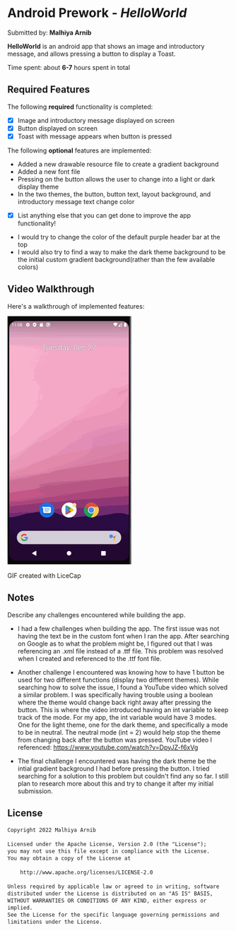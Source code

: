 # Android Prework - *HelloWorld*

Submitted by: **Malhiya Arnib**

**HelloWorld** is an android app that shows an image and introductory message, and allows pressing a button to display a Toast. 

Time spent: about **6-7** hours spent in total

## Required Features

The following **required** functionality is completed:

* [x] Image and introductory message displayed on screen
* [x] Button displayed on screen
* [x] Toast with message appears when button is pressed 

The following **optional** features are implemented:
* Added a new drawable resource file to create a gradient background
* Added a new font file 
* Pressing on the button allows the user to change into a light or dark display theme
* In the two themes, the button, button text, layout background, and introductory message text change color

* [X] List anything else that you can get done to improve the app functionality!
* I would try to change the color of the default purple header bar at the top 
* I would also try to find a way to make the dark theme background to be the initial custom gradient background(rather than the few available colors)

## Video Walkthrough

Here's a walkthrough of implemented features:

<img src='walkthrough.gif' title='Video Walkthrough' width='' alt='Video Walkthrough' />

<!-- Replace this with whatever GIF tool you used! -->
GIF created with LiceCap  
<!-- Recommended tools:
[Kap](https://getkap.co/) for macOS
[ScreenToGif](https://www.screentogif.com/) for Windows
[peek](https://github.com/phw/peek) for Linux. -->

## Notes

Describe any challenges encountered while building the app.

* I had a few challenges when building the app. The first issue was not having the text be in the custom font when I ran the app. 
After searching on Google as to what the problem might be, I figured out that I was referencing an .xml file instead of a .ttf file. 
This problem was resolved when I created and referenced to the .ttf font file.

* Another challenge I encountered was knowing how to have 1 button be used for two different functions (display two different themes). 
While searching how to solve the issue, I found a YouTube video which solved a similar problem. I was specifically having trouble using a boolean where
the theme would change back right away after pressing the button. This is where the video introduced having an int variable to keep track
of the mode. For my app, the int variable would have 3 modes. One for the light theme, one for the dark theme, and specifically a mode to be in neutral. The 
neutral mode (int = 2) would help stop the theme from changing back after the button was pressed.
YouTube video I referenced: https://www.youtube.com/watch?v=DpyJZ-f6xVg 

* The final challenge I encountered was having the dark theme be the intial gradient background I had before pressing the button. I tried searching 
for a solution to this problem but couldn't find any so far. I still plan to research more about this and try to change it after my initial submission.

## License

    Copyright 2022 Malhiya Arnib

    Licensed under the Apache License, Version 2.0 (the "License");
    you may not use this file except in compliance with the License.
    You may obtain a copy of the License at

        http://www.apache.org/licenses/LICENSE-2.0

    Unless required by applicable law or agreed to in writing, software
    distributed under the License is distributed on an "AS IS" BASIS,
    WITHOUT WARRANTIES OR CONDITIONS OF ANY KIND, either express or implied.
    See the License for the specific language governing permissions and
    limitations under the License.
